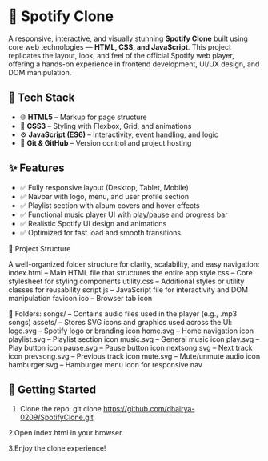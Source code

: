 # 🎵 Spotify Clone

A responsive, interactive, and visually stunning **Spotify Clone** built using core web technologies — **HTML, CSS, and JavaScript**. This project replicates the layout, look, and feel of the official Spotify web player, offering a hands-on experience in frontend development, UI/UX design, and DOM manipulation.

## 🔧 Tech Stack

- 🌐 **HTML5** – Markup for page structure  
- 🎨 **CSS3** – Styling with Flexbox, Grid, and animations  
- ⚙️ **JavaScript (ES6)** – Interactivity, event handling, and logic  
- 🧰 **Git & GitHub** – Version control and project hosting 

## ✨ Features

- ✅ Fully responsive layout (Desktop, Tablet, Mobile)
- ✅ Navbar with logo, menu, and user profile section
- ✅ Playlist section with album covers and hover effects
- ✅ Functional music player UI with play/pause and progress bar
- ✅ Realistic Spotify UI design and animations
- ✅ Optimized for fast load and smooth transitions

📂 Project Structure

A well-organized folder structure for clarity, scalability, and easy navigation:
index.html – Main HTML file that structures the entire app
style.css – Core stylesheet for styling components
utility.css – Additional styles or utility classes for reusability
script.js – JavaScript file for interactivity and DOM manipulation
favicon.ico – Browser tab icon

📁 Folders:
songs/ – Contains audio files used in the player (e.g., .mp3 songs)
assets/ – Stores SVG icons and graphics used across the UI:
logo.svg – Spotify logo or branding icon
home.svg – Home navigation icon
playlist.svg – Playlist section icon
music.svg – General music icon
play.svg – Play button icon
pause.svg – Pause button icon
nextsong.svg – Next track icon
prevsong.svg – Previous track icon
mute.svg – Mute/unmute audio icon
hamburger.svg – Hamburger menu icon for responsive nav


## 🚀 Getting Started

1. Clone the repo:
   git clone https://github.com/dhairya-0209/SpotifyClone.git
   
2.Open index.html in your browser.

3.Enjoy the clone experience!



